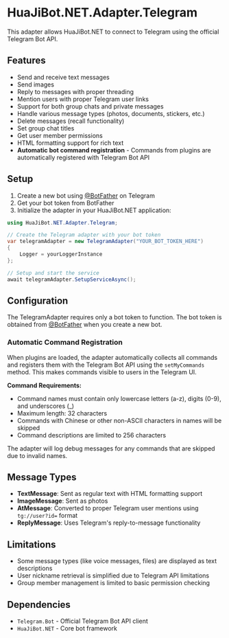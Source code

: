# HuaJiBot.NET.Adapter.Telegram

This adapter allows HuaJiBot.NET to connect to Telegram using the official Telegram Bot API.

## Features

- Send and receive text messages
- Send images
- Reply to messages with proper threading
- Mention users with proper Telegram user links
- Support for both group chats and private messages
- Handle various message types (photos, documents, stickers, etc.)
- Delete messages (recall functionality)
- Set group chat titles
- Get user member permissions
- HTML formatting support for rich text
- **Automatic bot command registration** - Commands from plugins are automatically registered with Telegram Bot API

## Setup

1. Create a new bot using [@BotFather](https://t.me/BotFather) on Telegram
2. Get your bot token from BotFather
3. Initialize the adapter in your HuaJiBot.NET application:

```csharp
using HuaJiBot.NET.Adapter.Telegram;

// Create the Telegram adapter with your bot token
var telegramAdapter = new TelegramAdapter("YOUR_BOT_TOKEN_HERE")
{
    Logger = yourLoggerInstance
};

// Setup and start the service
await telegramAdapter.SetupServiceAsync();
```

## Configuration

The TelegramAdapter requires only a bot token to function. The bot token is obtained from [@BotFather](https://t.me/BotFather) when you create a new bot.

### Automatic Command Registration

When plugins are loaded, the adapter automatically collects all commands and registers them with the Telegram Bot API using the `setMyCommands` method. This makes commands visible to users in the Telegram UI.

**Command Requirements:**
- Command names must contain only lowercase letters (a-z), digits (0-9), and underscores (_)
- Maximum length: 32 characters
- Commands with Chinese or other non-ASCII characters in names will be skipped
- Command descriptions are limited to 256 characters

The adapter will log debug messages for any commands that are skipped due to invalid names.

## Message Types

- **TextMessage**: Sent as regular text with HTML formatting support
- **ImageMessage**: Sent as photos
- **AtMessage**: Converted to proper Telegram user mentions using `tg://user?id=` format
- **ReplyMessage**: Uses Telegram's reply-to-message functionality

## Limitations

- Some message types (like voice messages, files) are displayed as text descriptions
- User nickname retrieval is simplified due to Telegram API limitations
- Group member management is limited to basic permission checking

## Dependencies

- `Telegram.Bot` - Official Telegram Bot API client
- `HuaJiBot.NET` - Core bot framework